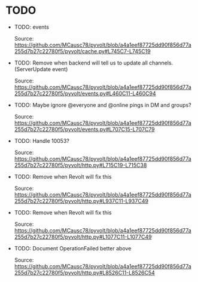 # TODO

* TODO: events

  Source: https://github.com/MCausc78/pyvolt/blob/a4a1eef87725dd90f856d77a255d7b27c22780f5/pyvolt/cache.py#L745C7-L745C19

* TODO: Remove when backend will tell us to update all channels. (ServerUpdate event)

  Source: https://github.com/MCausc78/pyvolt/blob/a4a1eef87725dd90f856d77a255d7b27c22780f5/pyvolt/events.py#L460C11-L460C94

* TODO: Maybe ignore @everyone and @online pings in DM and groups?

  Source: https://github.com/MCausc78/pyvolt/blob/a4a1eef87725dd90f856d77a255d7b27c22780f5/pyvolt/events.py#L707C15-L707C79

* TODO: Handle 10053?

  Source: https://github.com/MCausc78/pyvolt/blob/a4a1eef87725dd90f856d77a255d7b27c22780f5/pyvolt/http.py#L715C19-L715C38

* TODO: Remove when Revolt will fix this

  Source: https://github.com/MCausc78/pyvolt/blob/a4a1eef87725dd90f856d77a255d7b27c22780f5/pyvolt/http.py#L937C11-L937C49

* TODO: Remove when Revolt will fix this

  Source: https://github.com/MCausc78/pyvolt/blob/a4a1eef87725dd90f856d77a255d7b27c22780f5/pyvolt/http.py#L1077C11-L1077C49

* TODO: Document OperationFailed better above

  Source: https://github.com/MCausc78/pyvolt/blob/a4a1eef87725dd90f856d77a255d7b27c22780f5/pyvolt/http.py#L8526C11-L8526C54

